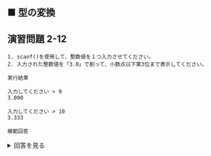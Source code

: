 ## ■ 型の変換

## 演習問題 2-12

```
1. scanf()を使用して、整数値を１つ入力させてください。
2. 入力された整数値を「3.0」で割って、小数点以下第3位まで表示してください。
```

`実行結果`

```
入力してください > 9
3.000

入力してください > 10
3.333
```

`模範回答`
<details>
<summary>回答を見る</summary>

```c
#include <stdio.h>

int main() {

    int input = 0;

    printf("入力してください > ");
    scanf("%d", &input);

    printf("%.3f\n", input / 3.0);
    
    return 0;
}
```
</details>
